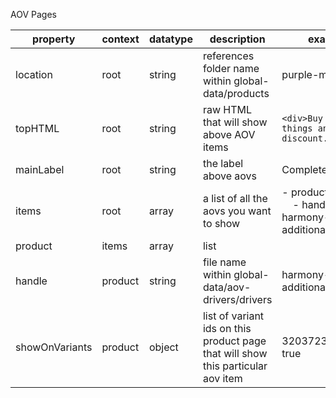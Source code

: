 AOV Pages

| property | context | datatype | description | example |
| -------- | ------- | -------- | ----------- | ------- |
| location | root | string | references folder name within global-data/products | purple-mattress |
| topHTML | root | string | raw HTML that will show above AOV items | `<div>Buy all these things and get a discount.</div>` |
| mainLabel | root | string | the label above aovs | Complete Your Set | 
| items | root | array | a list of all the aovs you want to show | - product:<br/>&nbsp;&nbsp;&nbsp;&nbsp;- handle: harmony-pillow-additional-qty |
| product | items | array | list | | 
| handle | product | string | file name within global-data/aov-drivers/drivers | harmony-pillow-additional-qty |
| showOnVariants | product | object | list of variant ids on this product page that will show this particular aov item | 32037233360943: true | 
